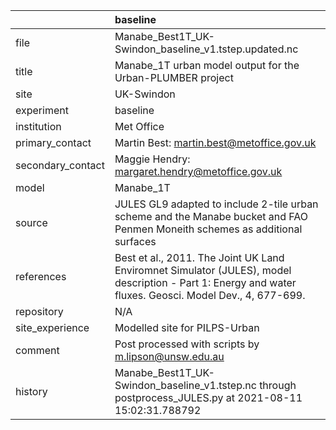 |                   | baseline                                                                                                                                                |
|:------------------|:--------------------------------------------------------------------------------------------------------------------------------------------------------|
| file              | Manabe_Best1T_UK-Swindon_baseline_v1.tstep.updated.nc                                                                                                   |
| title             | Manabe_1T urban model output for the Urban-PLUMBER project                                                                                              |
| site              | UK-Swindon                                                                                                                                              |
| experiment        | baseline                                                                                                                                                |
| institution       | Met Office                                                                                                                                              |
| primary_contact   | Martin Best: martin.best@metoffice.gov.uk                                                                                                               |
| secondary_contact | Maggie Hendry: margaret.hendry@metoffice.gov.uk                                                                                                         |
| model             | Manabe_1T                                                                                                                                               |
| source            | JULES GL9 adapted to include 2-tile urban scheme and the Manabe bucket and FAO Penmen Moneith schemes as additional surfaces                            |
| references        | Best et al., 2011. The Joint UK Land Enviromnet Simulator (JULES), model description - Part 1: Energy and water fluxes. Geosci. Model Dev., 4, 677-699. |
| repository        | N/A                                                                                                                                                     |
| site_experience   | Modelled site for PILPS-Urban                                                                                                                           |
| comment           | Post processed with scripts by m.lipson@unsw.edu.au                                                                                                     |
| history           | Manabe_Best1T_UK-Swindon_baseline_v1.tstep.nc through postprocess_JULES.py at 2021-08-11 15:02:31.788792                                                |
